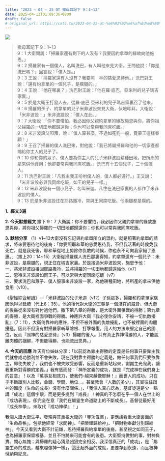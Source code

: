 ```yaml
---
title: "2023 – 04 – 25 QT 撒母耳記下 9：1~13"
date: 2025-04-12T01:09:36+0800
draft: false
# original_url: https://cmtc.tw/2023-04-25-qt-%e6%92%92%e6%af%8d%e8%80%b3%e8%a8%98%e4%b8%8b-9%ef%bc%9a113
---
```


![](/images/qt.jpg)
> 撒母耳記下 9：1\~13  
> 9：1 大衛問說：「掃羅家還有剩下的人沒有？我要因約拿單的緣故向他施恩。」  
> 9：2 掃羅家有一個僕人，名叫洗巴，有人叫他來見大衛，王問他說：「你是洗巴嗎？」回答說：「僕人是。」  
> 9：3 王說：「掃羅家還有人沒有？我要照　神的慈愛恩待他。」洗巴對王說：「還有約拿單的一個兒子，是瘸腿的。」  
> 9：4 王說：「他在哪裏？」洗巴對王說：「他在羅‧底巴，亞米利的兒子瑪吉家裏。」  
> 9：5 於是大衛王打發人去，從羅‧底巴 亞米利的兒子瑪吉家裏召了他來。  
> 9：6 掃羅的孫子、約拿單的兒子米非波設來見大衛，伏地叩拜。大衛說：「米非波設！」米非波設說：「僕人在此。」  
> 9：7 大衛說：「你不要懼怕，我必因你父親約拿單的緣故施恩與你，將你祖父掃羅的一切田地都歸還你；你也可以常與我同席吃飯。」  
> 9：8 米非波設又叩拜，說：「僕人算甚麼，不過如死狗一般，竟蒙王這樣眷顧！」  
> 9：9 王召了掃羅的僕人洗巴來，對他說：「我已將屬掃羅和他的一切家產都賜給你主人的兒子了。  
> 9：10 你和你的眾子、僕人要為你主人的兒子米非波設耕種田地，把所產的拿來供他食用；他卻要常與我同席吃飯。」洗巴有十五個兒子，二十個僕人。  
> 9：11 洗巴對王說：「凡我主我王吩咐僕人的，僕人都必遵行。」王又說：「米非波設必與我同席吃飯，如王的兒子一樣。」  
> 9：12 米非波設有一個小兒子，名叫米迦。凡住在洗巴家裏的人都作了米非波設的僕人。  
> 9：13 於是米非波設住在耶路撒冷，常與王同席吃飯。他兩腿都是瘸的。

**1.  經文3遍**

**2. 今天默想經文**
撒下 9：7 大衛說：你不要懼怕，我必因你父親約拿單的緣故施恩與你，將你祖父掃羅的一切田地都歸還你；你也可以常與我同席吃飯。

**3. 默想分享**
（1）v1\~13大衛沒有忘記與約拿單所立的盟約，就是照著約拿單的請求，將來要恩待他的後裔：「你要照耶和華的慈愛恩待我，不但我活著的時候免我死亡，就是我死後，耶和華從地上剪除你仇敵的時候，你也永不可向我家絕了恩惠。」（撒上20：14\~15）大衛從掃羅僕人洗巴那裏得知，約拿單還有一個兒子：米非波設，是瘸腿的，現正住在瑪吉家裏。於是接過米非波設來，施恩予他：  
一、將米非波設接回耶路撒冷，並將掃羅的一切田地都歸還給他（v7）  
二、恩待米非波設如同王子，可以常與大衛同席吃飯（v7）  
三、要求洗巴和眾子、僕人服事米非波設一家，為他耕種田地，將所產的拿來供他食用（v10）。

《聖經綜合解讀》—「米非波設的兒子米迦（v12）子孫眾多，掃羅和約拿單家族因他得以延續（代上8：35）。他的後代對大衛的王朝是一個潛在的威脅，但大衛的後裔從來沒有對付過他們。撒下第八章的得勝，是大衛外面爭戰的得勝；第九章的得勝，是大衛裡面爭戰的得勝。神應許大衛『我必使你安靖，不被一切仇敵擾亂』（7：11），大衛倚靠神的應許，不但不被外面的仇敵擾亂，也不被裡面的肉體擾亂，因此不但沒有對掃羅家斬草除根、打擊報復，用人的方法來堅定自己的國位，反而『照神的慈愛恩待』（v3）掃羅的後人。只有真正靠神得勝的人，才能脫離肉體的捆綁，不但能得勝、也能流出恩典。」

**4. 今天的回應**
昨天有位姊妹分享：「以前認為靠主得勝的定義是任何事只要靠主我們就會成功勝利並不會失敗，現在我對靠主得勝的定義是，做任何事我們只要依靠主，即使失敗了，我們也不被失敗受影響，反而是重新站起來，謝謝主光照我，讓我重新對得勝的定義。」我有感而發：「神所定義的成功，就是『完成神在我們身上的旨意』！以及『萬事互相效力，使我們–越來越像耶穌！』而世人的成功，只在乎不斷跟別人比較，金錢、學問、地位…，甚至教會『人數的多少』，其實往往跟神的國度（生命的成長）沒有什麼關係。」、「我個人真心認為，基督徒還是少一點講『成功』這個字眼，而是更多提到『成長』！神真的不怎麼在乎一個人在世上的『成功表現』，卻完全在意『我們在屬靈生命道路上的不斷成長』。基督徒最好用『成長神學』，來取代『成功神學』！」

我個人讀大衛生平，發現與其重視大衛的「豐功偉業」，更應該看重大衛裏面的「生命品格」，包括他經常「求問神」、「把榮耀歸給神」、「把財物奉獻分別歸給神」。今天又看到大衛不計前嫌，恩待掃羅與約拿單的後裔，甚至視之如同王子，也為掃羅家保留根基，並且不怕將來可能會有的後患。大衛堅持做對的事，對神負責、問心無愧；與掃羅的疑心猜忌凶狠完全相反。我深信真正的「成功」，是「屬靈生命的成長，越來越像神一樣」，這比起外面的成就，更要存到永遠，而且被神悅納與紀念。

